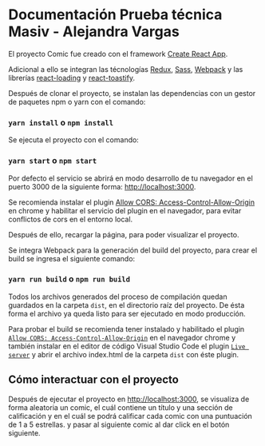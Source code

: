 # Documentación Prueba técnica Masiv - Alejandra Vargas

El proyecto Comic fue creado con el framework [Create React App](https://github.com/facebook/create-react-app).

Adicional a ello se integran las técnologías [Redux](https://redux.js.org/), [Sass](https://sass-lang.com/documentation), [Webpack](https://webpack.js.org/) y las librerías [react-loading](https://codesandbox.io/s/mqx0ql55qp) y [react-toastify](https://fkhadra.github.io/react-toastify/introduction).

Después de clonar el proyecto, se instalan las dependencias con un gestor de paquetes npm o yarn con el comando:
### `yarn install` o `npm install`

Se ejecuta el proyecto con el comando:
### `yarn start` o `npm start`

Por defecto el servicio se abrirá en modo desarrollo de tu navegador en el puerto 3000 de la siguiente forma:  [http://localhost:3000](http://localhost:3000).

Se recomienda instalar el plugin [Allow CORS: Access-Control-Allow-Origin](https://chrome.google.com/webstore/detail/allow-cors-access-control/lhobafahddgcelffkeicbaginigeejlf?hl=es) en chrome y habilitar el servicio del plugin en el navegador, para evitar conflictos de cors en el entorno local.

Después de ello, recargar la página, para poder visualizar el proyecto.

Se integra Webpack para la generación del build del proyecto, para crear el build se ingresa el siguiente comando:

### `yarn run build` o `npm run build`

Todos los archivos generados del proceso de compilación quedan guardados en la carpeta  `dist`, en el directorio raíz del proyecto. De ésta forma el archivo ya queda listo para ser ejecutado en modo producción.

Para probar el build se recomienda tener instalado y habilitado el plugin [`Allow CORS: Access-Control-Allow-Origin`](https://chrome.google.com/webstore/detail/allow-cors-access-control/lhobafahddgcelffkeicbaginigeejlf?hl=es) en el navegador chrome y también instalar en el editor de código Visual Studio Code el plugin [`Live server`](https://marketplace.visualstudio.com/items?itemName=ritwickdey.LiveServer) y abrir el archivo index.html de la carpeta `dist` con éste plugin.

## Cómo interactuar con el proyecto
Después de ejecutar el proyecto en [http://localhost:3000](http://localhost:3000), se visualiza de forma aleatoria un comic, el cuál contiene un título y una sección de calificación y en el cuál se podrá calificar cada comic con una puntuación de 1 a 5 estrellas. y pasar al siguiente comic al dar click en el botón siguiente.